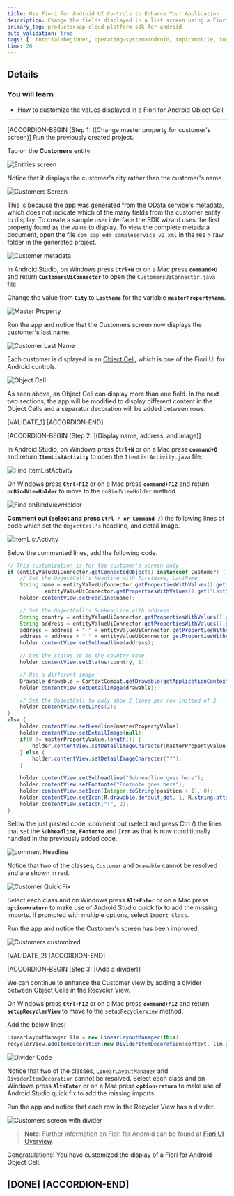 ```yaml
---
title: Use Fiori for Android UI Controls to Enhance Your Application
description: Change the fields displayed in a list screen using a Fiori for Android Object Cell and add a divider to cells in a list.
primary_tag: products>sap-cloud-platform-sdk-for-android
auto_validation: true
tags: [  tutorial>beginner, operating-system>android, topic>mobile, topic>odata, products>sap-cloud-platform-sdk-for-android, products>sap-cloud-platform ]
time: 20
---
```


## Details
### You will learn  
- How to customize the values displayed in a Fiori for Android Object Cell

---

[ACCORDION-BEGIN [Step 1: ](Change master property for customer's screen)]
Run the previously created project.

Tap on the **Customers** entity.

![Entities screen](entities-screen2.png)


Notice that it displays the customer's city rather than the customer's name.

![Customers Screen](original-customer.png)


This is because the app was generated from the OData service's metadata, which does not indicate which of the many fields from the customer entity to display.  To create a sample user interface the SDK wizard uses the first property found as the value to display.  To view the complete metadata document, open the file `com_sap_edm_sampleservice_v2.xml` in the res > raw folder in the generated project.

![Customer metadata](metadata.png)


In Android Studio, on Windows press **`Ctrl+N`** or on a Mac press **`command+O`** and return **`CustomersUiConnector`** to open the `CustomersUiConnector.java` file.

Change the value from **`City`** to **`LastName`** for the variable **`masterPropertyName`**.

![Master Property](master-property.png)


Run the app and notice that the Customers screen now displays the customer's last name.

![Customer Last Name](customers-last-name.png)


Each customer is displayed in an <a target="_blank" href="https://help.sap.com/doc/c2d571df73104f72b9f1b73e06c5609a/Latest/en-US/docs/fioriui/object_cell.html">Object Cell</a>, which is one of the Fiori UI for Android controls.

![Object Cell](object-cell.png)


As seen above, an Object Cell can display more than one field.  In the next two sections, the app will be modified to display different content in the Object Cells and a separator decoration will be added between rows.

[VALIDATE_1]
[ACCORDION-END]

[ACCORDION-BEGIN [Step 2: ](Display name, address, and image)]

In Android Studio, on Windows press **`Ctrl+N`** or on a Mac press **`command+O`** and return **`ItemListActivity`** to open the `ItemListActivity.java` file.

![Find ItemListActivity](find-itemlistactivity.png)


On Windows press **`Ctrl+F12`** or on a Mac press **`command+F12`** and return **`onBindViewHolder`** to move to the `onBindViewHolder` method.

![Find onBindViewHolder](find-onBindViewHolder.png)


**Comment out (select and press `Ctrl / or Command /`)** the following lines of code which set the `ObjectCell's` headline, and detail image.

![ItemListActivity](ItemListActivity.png)


Below the commented lines, add the following code.

```Java
// This customization is for the customer's screen only
if (entityValueUiConnector.getConnectedObject() instanceof Customer) {
    // Set the ObjectCell's Headline with FirstName, LastName
    String name = entityValueUiConnector.getPropertiesWithValues().get("FirstName") + " " +
            entityValueUiConnector.getPropertiesWithValues().get("LastName");
    holder.contentView.setHeadline(name);

    // Set the ObjectCell's SubHeadline with address
    String country = entityValueUiConnector.getPropertiesWithValues().get("Country");
    String address = entityValueUiConnector.getPropertiesWithValues().get("HouseNumber");
    address = address + " " + entityValueUiConnector.getPropertiesWithValues().get("Street");
    address = address + " " + entityValueUiConnector.getPropertiesWithValues().get("City");
    holder.contentView.setSubheadline(address);

    // Set the Status to be the country code
    holder.contentView.setStatus(country, 1);

    // Use a different image
    Drawable drawable = ContextCompat.getDrawable(getApplicationContext(), R.drawable.ic_account_circle_black_24dp);
    holder.contentView.setDetailImage(drawable);

    // Set the ObjectCell to only show 2 lines per row instead of 3
    holder.contentView.setLines(2);
}
else {
    holder.contentView.setHeadline(masterPropertyValue);
    holder.contentView.setDetailImage(null);
    if(0 != masterPropertyValue.length()) {
        holder.contentView.setDetailImageCharacter(masterPropertyValue.substring(0, 1));
    } else {
        holder.contentView.setDetailImageCharacter("?");
    }

    holder.contentView.setSubheadline("Subheadline goes here");
    holder.contentView.setFootnote("Footnote goes here");
    holder.contentView.setIcon(Integer.toString(position + 1), 0);
    holder.contentView.setIcon(R.drawable.default_dot, 1, R.string.attachment_item_content_desc);
    holder.contentView.setIcon("!", 2);
}
```

Below the just pasted code, comment out (select and press Ctrl /) the lines that set the **`Subheadline`**, **`Footnote`** and **`Icon`** as that is now conditionally handled in the previously added code.

![comment Headline](commentHeadline.png)



Notice that two of the classes, `Customer` and `Drawable` cannot be resolved and are shown in red.  

![Customer Quick Fix](ItemListActivity-quick-fix.png)


Select each class and on Windows press **`Alt+Enter`** or on a Mac press **`option+return`** to make use of Android Studio quick fix to add the missing imports.  If prompted with multiple options, select `Import Class`.


Run the app and notice the Customer's screen has been improved.

![Customers customized](customers-customized.png)

[VALIDATE_2]
[ACCORDION-END]

[ACCORDION-BEGIN [Step 3: ](Add a divider)]

We can continue to enhance the Customer view by adding a divider between Object Cells in the Recycler View.

On Windows press **`Ctrl+F12`** or on a Mac press **`command+F12`** and return **`setupRecyclerView`** to move to the `setupRecyclerView` method.

Add the below lines:

```Java
LinearLayoutManager llm = new LinearLayoutManager(this);
recyclerView.addItemDecoration(new DividerItemDecoration(context, llm.getOrientation()));
```

![Divider Code](divider-code.png)


Notice that two of the classes, `LinearLayoutManager` and `DividerItemDecoration` cannot be resolved.  Select each class and on Windows press **`Alt+Enter`** or on a Mac press **`option+return`** to make use of Android Studio quick fix to add the missing imports.

Run the app and notice that each row in the Recycler View has a divider.

![Customers screen with divider](customer-with-divider.png)

> **Note**: Further information on Fiori for Android can be found at <a target="_blank" href="https://help.sap.com/doc/c2d571df73104f72b9f1b73e06c5609a/Latest/en-US/docs/fioriui/fiori_ui_overview.html">Fiori UI Overview</a>.

Congratulations! You have customized the display of a Fiori for Android Object Cell.

[DONE]
[ACCORDION-END]
---

